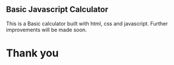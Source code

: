 ## Basic Javascript Calculator

This is a Basic calculator built with html, css and javascript. 
Further improvements will be made soon.

# Thank you